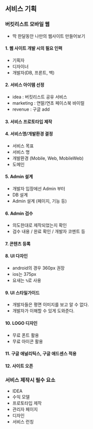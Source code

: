 ## 서비스 기획

### 버킷리스트 모바일 웹

- 딱 한달동안 나만의 웹사이트 만들어보기



#### 1. 웹 사이트 개발 시의 필요 인력

- 기획자
- 디자이너
- 개발자(DB, 프론트, 백)



#### 2. 서비스 아이템 선정

- idea : 버킷리스트 공유 서비스
- marketing : 연말/연초 페이스북 바이럴
- revenue : 구글 add



#### 3. 서비스 프로토타입 제작



#### 4. 서비스명/개발환경 결정

- 서비스 목표
- 서비스 명
- 개발환경 (Mobile, Web, MobileWeb)
- 도메인



#### 5. Admin 설계

- 개발자 입장에선 Admin 부터
- DB 설계
- Admin 설계 (페이지, 기능 등)



#### 6. Admin 검수

- 의도한대로 제작되었는지 확인
- 검수 내용 / 완료 확인 / 개발자 코멘트 등



#### 7. 콘텐츠 등록



#### 8. UI 다자인

- android의 경우 360px 권장
- ios는 375px
- 요새는 `%`로 사용



#### 9. UI 스타일가이드

- 개발자들은 평면 이미지를 보고 알 수 없다.
- 개발자가 이해할 수 있게 도와준다.



#### 10. LOGO 디자인

- 무료 폰트 활용
- 무료 아이콘 활용



#### 11. 구글 애널리틱스, 구글 애드센스 적용



#### 12. 사이트 오픈



### 서비스 제작시 필수 요소

- IDEA
- 수익 모델
- 프로토타입 제작
- 관리자 페이지
- 디자인
- 서비스 런칭